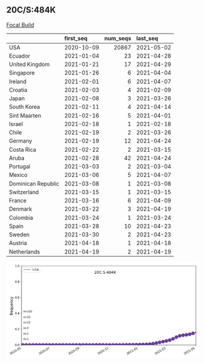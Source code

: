 

## 20C/S:484K
[Focal Build](https://nextstrain.org/groups/neherlab/ncov/20C.S.484K?c=gt-S_484)

|                    | first_seq   |   num_seqs | last_seq   |
|:-------------------|:------------|-----------:|:-----------|
| USA                | 2020-10-09  |      20867 | 2021-05-02 |
| Ecuador            | 2021-01-04  |         23 | 2021-04-28 |
| United Kingdom     | 2021-01-21  |         17 | 2021-04-29 |
| Singapore          | 2021-01-26  |          6 | 2021-04-04 |
| Ireland            | 2021-02-01  |          6 | 2021-04-07 |
| Croatia            | 2021-02-03  |          4 | 2021-02-09 |
| Japan              | 2021-02-08  |          3 | 2021-03-26 |
| South Korea        | 2021-02-11  |          4 | 2021-04-14 |
| Sint Maarten       | 2021-02-16  |          5 | 2021-04-01 |
| Israel             | 2021-02-18  |          1 | 2021-02-18 |
| Chile              | 2021-02-19  |          2 | 2021-03-26 |
| Germany            | 2021-02-19  |         12 | 2021-04-24 |
| Costa Rica         | 2021-02-22  |          2 | 2021-03-15 |
| Aruba              | 2021-02-28  |         42 | 2021-04-24 |
| Portugal           | 2021-03-03  |          2 | 2021-03-04 |
| Mexico             | 2021-03-06  |          5 | 2021-04-07 |
| Dominican Republic | 2021-03-08  |          1 | 2021-03-08 |
| Switzerland        | 2021-03-15  |          1 | 2021-03-15 |
| France             | 2021-03-16  |          6 | 2021-04-09 |
| Denmark            | 2021-03-22  |          3 | 2021-04-19 |
| Colombia           | 2021-03-24  |          1 | 2021-03-24 |
| Spain              | 2021-03-28  |         10 | 2021-04-23 |
| Sweden             | 2021-03-30  |          2 | 2021-04-23 |
| Austria            | 2021-04-18  |          1 | 2021-04-18 |
| Netherlands        | 2021-04-19  |          2 | 2021-04-19 |

![Overall trends 20C.S.484K](/overall_trends_figures/overall_trends_20C.S.484K.png)